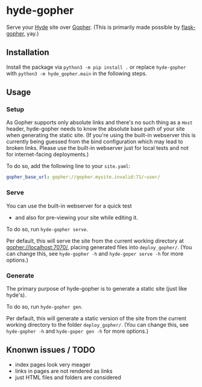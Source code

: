 # hyde-gopher

Serve your [Hyde](https://hyde.github.io/) site over
[Gopher](https://en.wikipedia.org/wiki/Gopher_(protocol)).
(This is primarily made possible by [flask-gopher](https://github.com/michael-lazar/flask-gopher), yay.)

## Installation

Install the package via `python3 -m pip install .` or replace `hyde-gopher`
with `python3 -m hyde_gopher.main` in the following steps.

## Usage

### Setup

As Gopher supports only absolute links and there's no such thing as a `Host` header,
hyde-gopher needs to know the absolute base path of your site when generating the
static site. (If you're using the built-in webserver this is currently being guessed
from the bind configuration which may lead to broken links. Please use the built-in
webserver just for local tests and not for internet-facing deployments.)

To do so, add the following line to your `site.yaml`:

```yaml
gopher_base_url: gopher://gopher.mysite.invalid:71/~user/
```

### Serve

You can use the built-in webserver for a quick test
 - and also for pre-viewing your site while editing it.

To do so, run `hyde-gopher serve`.

Per default, this will serve the site from the current working directory
at <gopher://localhost:7070/>, placing generated files into `deploy_gopher/`.
(You can change this, see `hyde-gopher -h` and `hyde-goper serve -h` for more options.)

### Generate

The primary purpose of hyde-gopher is to generate a static site (just like hyde's).

To do so, run `hyde-gopher gen`.

Per default, this will generate a static version of the site from the current
working directory to the folder `deploy_gopher/`.
(You can change this, see `hyde-gopher -h` and `hyde-goper gen -h` for more options.)

## Knonwn issues / TODO

 * index pages look very meager
 * links in pages are not rendered as links
 * just HTML files and folders are considered
